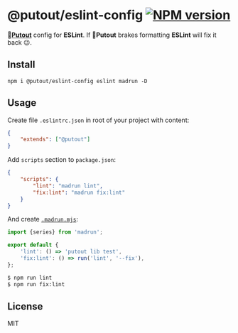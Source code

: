 # @putout/eslint-config [![NPM version][NPMIMGURL]][NPMURL]

[NPMIMGURL]: https://img.shields.io/npm/v/@putout/eslint-config.svg?style=flat&longCache=true
[NPMURL]: https://npmjs.org/package/@putout/eslint-config "npm"

🐊[**Putout**](https://github.com/coderaiser/putout) config for **ESLint**. If 🐊**Putout** brakes formatting **ESLint** will fix it back 😉.

## Install

```
npm i @putout/eslint-config eslint madrun -D
```

## Usage

Create file `.eslintrc.json` in root of your project with content:

```json
{
    "extends": ["@putout"]
}
```

Add `scripts` section to `package.json`:

```json
{
    "scripts": {
        "lint": "madrun lint",
        "fix:lint": "madrun fix:lint"
    }
}
```

And create [`.madrun.mjs`](https://github.com/coderaiser/madrun):

```js
import {series} from 'madrun';

export default {
    'lint': () => 'putout lib test',
    'fix:lint': () => run('lint', '--fix'),
};
```

```sh
$ npm run lint
$ npm run fix:lint
```

## License

MIT
